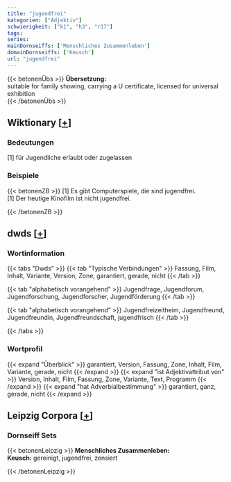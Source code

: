 ```yaml
---
title: "jugendfrei"
kategorien: ["Adjektiv"]
schwierigkeit: ["k1", "h3", "r17"]
tags:
series:
mainDornseiffs: ['Menschliches Zusammenleben']
domainDornseiffs: ['Keusch']
url: "jugendfrei"
---
```


{{< betonenÜbs >}}
**Übersetzung:**  
suitable for family showing, carrying a U certificate, licensed for universal exhibition  
{{< /betonenÜbs >}}

## Wiktionary [[+](https://de.wiktionary.org/wiki/jugendfrei)]

### Bedeutungen
[1] für Jugendliche erlaubt oder zugelassen  

### Beispiele
{{< betonenZB >}}
[1] Es gibt Computerspiele, die sind jugendfrei.  
[1] Der heutige Kinofilm ist nicht jugendfrei.  

{{< /betonenZB >}}


## dwds [[+](https://www.dwds.de/wb/jugendfrei)]

### Wortinformation
{{< tabs "Dwds" >}}
{{< tab "Typische Verbindungen" >}}
Fassung, Film, Inhalt, Variante, Version, Zone, garantiert, gerade, nicht
{{< /tab >}}

{{< tab "alphabetisch vorangehend" >}}
Jugendfrage, Jugendforum, Jugendforschung, Jugendforscher, Jugendförderung
{{< /tab >}}

{{< tab "alphabetisch vorangehend" >}}
Jugendfreizeitheim, Jugendfreund, Jugendfreundin, Jugendfreundschaft, jugendfrisch
{{< /tab >}}

{{< /tabs >}}

### Wortprofil
{{< expand "Überblick" >}} garantiert, Version, Fassung, Zone, Inhalt, Film, Variante, gerade, nicht {{< /expand >}}
{{< expand "ist Adjektivattribut von" >}} Version, Inhalt, Film, Fassung, Zone, Variante, Text, Programm {{< /expand >}}
{{< expand "hat Adverbialbestimmung" >}} garantiert, ganz, gerade, nicht {{< /expand >}}

## Leipzig Corpora [[+](https://corpora.uni-leipzig.de/en/res?word=jugendfrei&corpusId=deu_newscrawl-public_2018)]

### Dornseiff Sets
{{< betonenLeipzig >}}
**Menschliches Zusammenleben:**  
**Keusch:** gereinigt, jugendfrei, zensiert  

{{< /betonenLeipzig >}}
